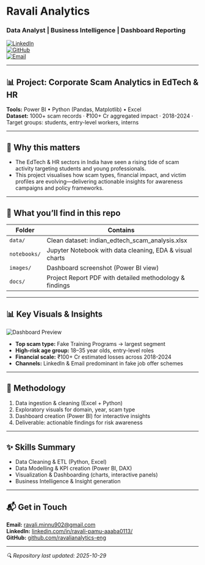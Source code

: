 
# Ravali Analytics  
### Data Analyst | Business Intelligence | Dashboard Reporting

[![LinkedIn](https://img.shields.io/badge/LinkedIn-Ravali%20Pamu-blue)](https://www.linkedin.com/in/ravali-pamu-aaaba0113/)  
[![GitHub](https://img.shields.io/badge/GitHub-ravalianalytics--eng-black)](https://github.com/ravalianalytics-eng)  
[![Email](https://img.shields.io/badge/Email-ravali.minnu902@gmail.com-0072C6)](mailto:ravali.minnu902@gmail.com)

---

## :bar_chart: Project: Corporate Scam Analytics in EdTech & HR  
**Tools:** Power BI • Python (Pandas, Matplotlib) • Excel  
**Dataset:** 1000+ scam records · ₹100+ Cr aggregated impact · 2018-2024 · Target groups: students, entry-level workers, interns  

---

## 🎯 Why this matters  
- The EdTech & HR sectors in India have seen a rising tide of scam activity targeting students and young professionals.  
- This project visualises how scam types, financial impact, and victim profiles are evolving—delivering actionable insights for awareness campaigns and policy frameworks.

---

## 🧰 What you’ll find in this repo  
| Folder | Contains |
|--------|----------|
| `data/` | Clean dataset: indian_edtech_scam_analysis.xlsx |
| `notebooks/` | Jupyter Notebook with data cleaning, EDA & visual charts |
| `images/` | Dashboard screenshot (Power BI view) |
| `docs/` | Project Report PDF with detailed methodology & findings |

---

## 📊 Key Visuals & Insights  
![Dashboard Preview](images/PowerBI_Dashboard_View.jpg)  
- **Top scam type:** Fake Training Programs → largest segment  
- **High-risk age group:** 18–35 year olds, entry-level roles  
- **Financial scale:** ₹100+ Cr estimated losses across 2018-2024  
- **Channels:** LinkedIn & Email predominant in fake job offer schemes  

---

## 📌 Methodology  
1. Data ingestion & cleaning (Excel + Python)  
2. Exploratory visuals for domain, year, scam type  
3. Dashboard creation (Power BI) for interactive insights  
4. Deliverable: actionable findings for risk awareness  

---

## ✨ Skills Summary  
- Data Cleaning & ETL (Python, Excel)  
- Data Modelling & KPI creation (Power BI, DAX)  
- Visualization & Dashboarding (charts, interactive panels)  
- Business Intelligence & Insight generation  

---

## 📬 Get in Touch  
**Email:** ravali.minnu902@gmail.com  
**LinkedIn:** [linkedin.com/in/ravali-pamu-aaaba0113/](https://www.linkedin.com/in/ravali-pamu-aaaba0113/)  
**GitHub:** [github.com/ravalianalytics-eng](https://github.com/ravalianalytics-eng)  

---

*🔍 Repository last updated: 2025-10-29*  

